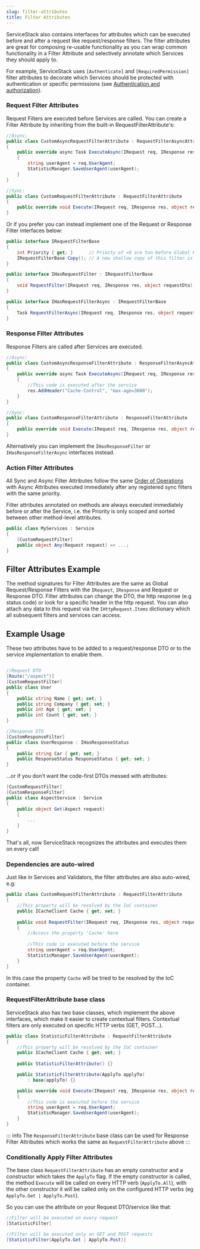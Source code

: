 ```yaml
---
slug: filter-attributes
title: Filter Attributes
---
```


ServiceStack also contains interfaces for attributes which can be executed before and after a request like request/response filters. The filter attributes are great for composing re-usable functionality as you can wrap common functionality in a Filter Attribute and selectively annotate which Services they should apply to. 

For example, ServiceStack uses `[Authenticate]` and `[RequiredPermission]` filter attributes to decorate which Services should be protected with authentication or specific permissions (see [Authentication and authorization](/authentication-and-authorization)).

### Request Filter Attributes

Request Filters are executed before Services are called. You can create a Filter Attribute by inheriting from the built-in RequestFilterAttribute's:

```csharp
//Async:
public class CustomAsyncRequestFilterAttribute : RequestFilterAsyncAttribute 
{
    public override async Task ExecuteAsync(IRequest req, IResponse res, object requestDto) 
    {
        string userAgent = req.UserAgent;
        StatisticManager.SaveUserAgent(userAgent);
    }
}

//Sync:
public class CustomRequestFilterAttribute : RequestFilterAttribute 
{
    public override void Execute(IRequest req, IResponse res, object requestDto) { ... }
}
```

Or if you prefer you can instead implement one of the Request or Response Filter interfaces below:

```csharp
public interface IRequestFilterBase
{
    int Priority { get; }      // Prioity of <0 are tun before Global Request Filters. >=0 Run after
    IRequestFilterBase Copy(); // A new shallow copy of this filter is used on every request.
}

public interface IHasRequestFilter : IRequestFilterBase
{
    void RequestFilter(IRequest req, IResponse res, object requestDto);
}

public interface IHasRequestFilterAsync : IRequestFilterBase
{
    Task RequestFilterAsync(IRequest req, IResponse res, object requestDto);
}
```

### Response Filter Attributes

Response Filters are called after Services are executed. 

```csharp
//Async:
public class CustomAsyncResponseFilterAttribute : ResponseFilterAsyncAttribute
{
    public override async Task ExecuteAsync(IRequest req, IResponse res, object responseDto) 
    {
        //This code is executed after the service
        res.AddHeader("Cache-Control", "max-age=3600");
    }
}

//Sync:
public class CustomResponseFilterAttribute : ResponseFilterAttribute
{
    public override void Execute(IRequest req, IResponse res, object responseDto) { ... }
}
```

Alternatively you can implement the `IHasResponseFilter` or `IHasResponseFilterAsync` interfaces instead.

### Action Filter Attributes

All Sync and Async Filter Attributes follow the same [Order of Operations](/order-of-operations) with Async Attributes  executed immediately after any registered sync filters with the same priority.

Filter attributes annotated on methods are always executed immediately before or after the Service, i.e. the Priority is only scoped and sorted between other method-level attributes.

```csharp
public class MyServices : Service
{
    [CustomRequestFilter]
    public object Any(Request request) => ...;
}
```

## Filter Attributes Example

The method signatures for Filter Attributes are the same as Global Request/Response Filters with the `IRequest`, `IResponse` and Request or Response DTO. Filter attributes can change the DTO, the http response (e.g status code) or look for a specific header in the http request. You can also attach any data to this request via the `IHttpRequest.Items` dictionary which all subsequent filters and services can access.

## Example Usage

These two attributes have to be added to a request/response DTO or to the service implementation to enable them.

```csharp

//Request DTO
[Route("/aspect")]
[CustomRequestFilter]
public class User
{
    public string Name { get; set; }
    public string Company { get; set; }
    public int Age { get; set; }
    public int Count { get; set; }
}

//Response DTO
[CustomResponseFilter]
public class UserResponse : IHasResponseStatus
{
    public string Car { get; set; }
    public ResponseStatus ResponseStatus { get; set; }
}
```

...or if you don't want the code-first DTOs messed with attributes:

```csharp
[CustomRequestFilter]
[CustomResponseFilter]
public class AspectService : Service
{
    public object Get(Aspect request)
    {
        ...
    }
}
```

That's all, now ServiceStack recognizes the attributes and executes them on every call!

### Dependencies are auto-wired

Just like in Services and Validators, the filter attributes are also auto-wired, e.g:

```csharp
public class CustomRequestFilterAttribute : RequestFilterAttribute
{
    //This property will be resolved by the IoC container
    public ICacheClient Cache { get; set; }
    
    public void RequestFilter(IRequest req, IResponse res, object requestDto)
    {
        //Access the property 'Cache' here
        
        //This code is executed before the service
        string userAgent = req.UserAgent;
        StatisticManager.SaveUserAgent(userAgent);
    }
}
```

In this case the property `Cache` will be tried to be resolved by the IoC container.

### RequestFilterAttribute base class

ServiceStack also has two base classes, which implement the above interfaces, which make it easier to create contextual filters. Contextual filters are only executed on specific HTTP verbs (GET, POST...).

```csharp
public class StatisticFilterAttribute : RequestFilterAttribute
{
    //This property will be resolved by the IoC container
    public ICacheClient Cache { get; set; }
    
    public StatisticFilterAttribute() {}

    public StatisticFilterAttribute(ApplyTo applyTo)
        : base(applyTo) {}

    public override void Execute(IRequest req, IResponse res, object requestDto)
    {
        //This code is executed before the service
        string userAgent = req.UserAgent;
        StatisticManager.SaveUserAgent(userAgent);
    }
}
```

::: info
The `ResponseFilterAttribute` base class can be used for Response Filter Attributes which works the same as `RequestFilterAttribute` above
:::

### Conditionally Apply Filter Attributes

The base class `RequestFilterAttribute` has an empty constructor and a constructor which takes the `ApplyTo` flag. If the empty constructor is called, the method `Execute` will be called on every HTTP verb (`ApplyTo.All`), with the other constructor it will be called only on the configured HTTP verbs (eg `ApplyTo.Get | ApplyTo.Post`).

So you can use the attribute on your Request DTO/service like that:

```csharp
//Filter will be executed on every request
[StatisticFilter]

//Filter will be executed only on GET and POST requests
[StatisticFilter(ApplyTo.Get | ApplyTo.Post)]
```

